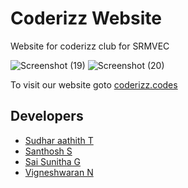 # Coderizz Website
Website for coderizz club for SRMVEC

![Screenshot (19)](https://user-images.githubusercontent.com/98890534/234322201-329c6177-d808-4a0c-8176-85fb4753e046.png)
![Screenshot (20)](https://user-images.githubusercontent.com/98890534/234322309-a540827c-9cc4-4e67-8165-074b627ab6eb.png)

To visit our website goto [coderizz.codes](https://codrizz.codes)


## Developers
* [Sudhar aathith T](https://github.com/sudharaathith/)
* [Santhosh S](https://github.com/Santhoshnov) 
* [Sai Sunitha G](https://github.com/baekusboo)
* [Vigneshwaran N](https://github.com/Vigneshwaran2605)

